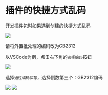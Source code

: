 # 插件的快捷方式乱码
开发插件包时如果遇到创建的快捷方式乱码

![](https://cloud.edgeless.top/picbed/wiki/images/screenshot_1580888562366.png)

请将外置批处理的编码改为GB2312

以VSCode为例，点击右下角的`选择编码`按钮

![](https://cloud.edgeless.top/picbed/wiki/images/screenshot_1580888645620.png)

选择`通过编码保存`，选择倒数第三个：GB2312编码

![](https://cloud.edgeless.top/picbed/wiki/images/screenshot_1580888703711.png)
![](https://cloud.edgeless.top/picbed/wiki/images/screenshot_1580888724478.png)